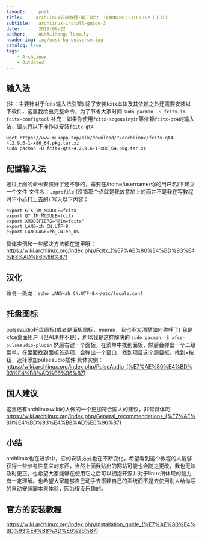 ```yaml
---
layout:     post
title:     ArchLinux安装教程-第三部分 （WARNING：ＯＵＴＤＡＴＥＤ)
subtitle:   archlinux-install-guide-3
date:       2019-09-22
author:     ALKALiKong，lexoily
header-img: img/post-bg-universe.jpg
catalog: true
tags:
    - ArchLinux
    - Outdated
---
```

## 输入法
(注：主要针对于fcitx输入法引擎)
除了安装fcitx本体及其依赖之外还需要安装以下软件，这里我给出完整命令，为了节省大家时间
```sudo pacman -S fcitx-im fcitx-configtool```
补充：如果你使用```fcitx-sogoupinyin```等依赖```fcitx-qt4```的输入法，请执行以下操作以安装```fcitx-qt4```
```
wget https://www.mukapp.top/alk/download/?/archlinux/fcitx-qt4-4.2.9.6-1-x86_64.pkg.tar.xz
sudo pacman -U fcitx-qt4-4.2.9.6-1-x86_64.pkg.tar.xz
```

## 配置输入法
通过上面的命令安装好了还不够的，需要在/home/username(你的用户名)下建立一个文件
文件名：```.xprofile```
(没错那个点就是我故意加上的而并不是我在写教程时不小心打上去的)
写入以下内容：
```
export GTK_IM_MODULE=fcitx
export QT_IM_MODULE=fcitx
export XMODIFIERS="@im=fcitx"
export LANG=zh_CN.UTF-8
export LANGUAGE=zh_CN:en_US
```
具体实例和一些解决方法都在这里哦：
https://wiki.archlinux.org/index.php/Fcitx_(%E7%AE%80%E4%BD%93%E4%B8%AD%E6%96%87)



## 汉化
命令一条龙：```echo LANG=zh_CN.UTF-8>>/etc/locale.conf```

## 托盘图标
pulseaudio托盘图标(或者是面板图标，emmm，我也不太清楚如何称呼了)
我是xfce桌面用户（但ALK并不是），所以我是这样解决的
```sudo pacman -S xfce-pulseaudio-plugin```
然后右键一个面板，在菜单中找到面板，然后会弹出一个二级菜单，在里面找到面板首选项，会弹出一个窗口，找到项目这个题目框，找到+按钮，选择添加pulseaudio插件
具体实例：
https://wiki.archlinux.org/index.php/PulseAudio_(%E7%AE%80%E4%BD%93%E4%B8%AD%E6%96%87)


## 国人建议
这里还有archlinuxwiki的人做的一个更加符合国人的建议，非常具体呢
https://wiki.archlinux.org/index.php/General_recommendations_(%E7%AE%80%E4%BD%93%E4%B8%AD%E6%96%87)

## 小结
archlinux也在进步中，它的安装方式也在不断变化，希望看到这个教程的人能够获得一些参考性意义的东西，当然上面我贴出的网站可能也会随之更改，我也无法及时更正。也希望大家能够在使用它之后可以拥抱开源并对于linux所体现的魅力有一定理解。也希望大家能够自己动手去搭建自己的系统而不是去使用别人给你写的自动安装脚本来体验，因为很没乐趣的。

## 官方的安装教程
https://wiki.archlinux.org/index.php/Installation_guide_(%E7%AE%80%E4%BD%93%E4%B8%AD%E6%96%87)

